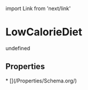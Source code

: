 import Link from 'next/link'
# LowCalorieDiet

undefined

## Properties

<Grid>
* [](/Properties/Schema.org/)

</Grid>

